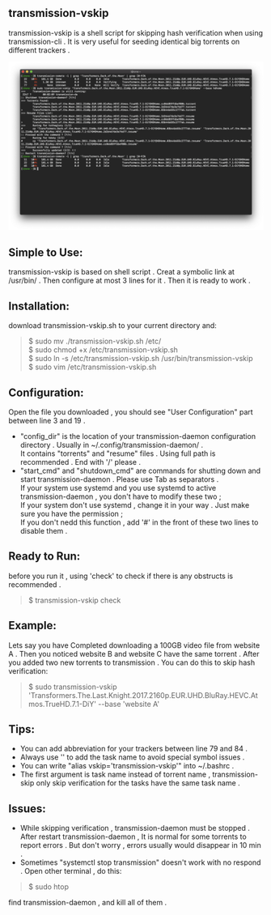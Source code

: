 ## transmission-vskip
transmission-vskip is a shell script for skipping hash verification when using transmission-cli . It is very useful for seeding identical big torrents on different trackers .

<img src="https://github.com/1ndeed/transmission-vskip/blob/master/Demontration.png"><br/>

## Simple to Use:
transmission-vskip is based on shell script . Creat a symbolic link at /usr/bin/ . Then configure at most 3 lines for it . Then it is ready to work .

## Installation:
download transmission-vskip.sh to your current directory and:
> $ sudo mv ./transmission-vskip.sh /etc/  
$ sudo chmod +x /etc/transmission-vskip.sh  
$ sudo ln -s /etc/transmission-vskip.sh /usr/bin/transmission-vskip  
$ sudo vim /etc/transmission-vskip.sh  

## Configuration:
Open the file you downloaded , you should see "User Configuration" part between line 3 and 19 .  
* "config_dir" is the location of your transmission-daemon configuration directory . Usually in ~/.config/transmission-daemon/ .  
It contains "torrents" and "resume" files . Using full path is recommended . End with '/' please .  
* "start_cmd" and "shutdown_cmd" are commands for shutting down and start transmission-daemon . Please use Tab as separators .  
If your system use systemd and you use systemd to active transmission-daemon , you don't have to modify these two ;  
If your system don't use systemd , change it in your way . Just make sure you have the permission ;  
If you don't nedd this function , add '#' in the front of these two lines to disable them .  


## Ready to Run:
before you run it , using 'check' to check if there is any obstructs is recommended .  
> $ transmission-vskip check  

## Example:
Lets say you have Completed downloading a 100GB video file from website A . Then you noticed website B and website C have the same torrent . After you added two new torrents to transmission . You can do this to skip hash verification:  
> $ sudo transmission-vskip 'Transformers.The.Last.Knight.2017.2160p.EUR.UHD.BluRay.HEVC.Atmos.TrueHD.7.1-DiY' --base 'website A'  

## Tips:
* You can add abbreviation for your trackers between line 79 and 84 .  
* Always use '' to add the task name to avoid special symbol issues .  
* You can write "alias vskip='transmission-vskip'" into ~/.bashrc .  
* The first argument is task name instead of torrent name , transmission-skip only skip verification for the tasks have the same task name .  

## Issues:
* While skipping verification , transmission-daemon must be stopped . After restart transmission-daemon , It is normal for some torrents to report errors . But don't worry , errors usually would disappear in 10 min .  
* Sometimes "systemctl stop transmission" doesn't work with no respond . Open other terminal , do this:  
> $ sudo htop  

find transmission-daemon , and kill all of them .

